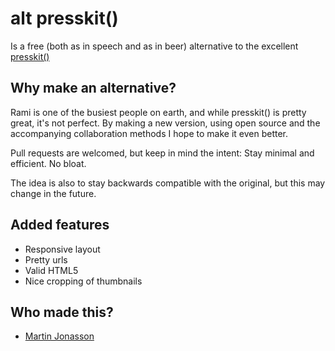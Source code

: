 # alt presskit()

Is a free (both as in speech and as in beer) alternative to the excellent [presskit()](http://dopresskit.com/)

## Why make an alternative?

Rami is one of the busiest people on earth, and while presskit() is pretty great, it's not perfect. By making a new version, using open source and the accompanying collaboration methods I hope to make it even better. 

Pull requests are welcomed, but keep in mind the intent: Stay minimal and efficient. No bloat.

The idea is also to stay backwards compatible with the original, but this may change in the future. 

## Added features

* Responsive layout
* Pretty urls
* Valid HTML5
* Nice cropping of thumbnails

## Who made this?

* [Martin Jonasson](http://grapefrukt.com)